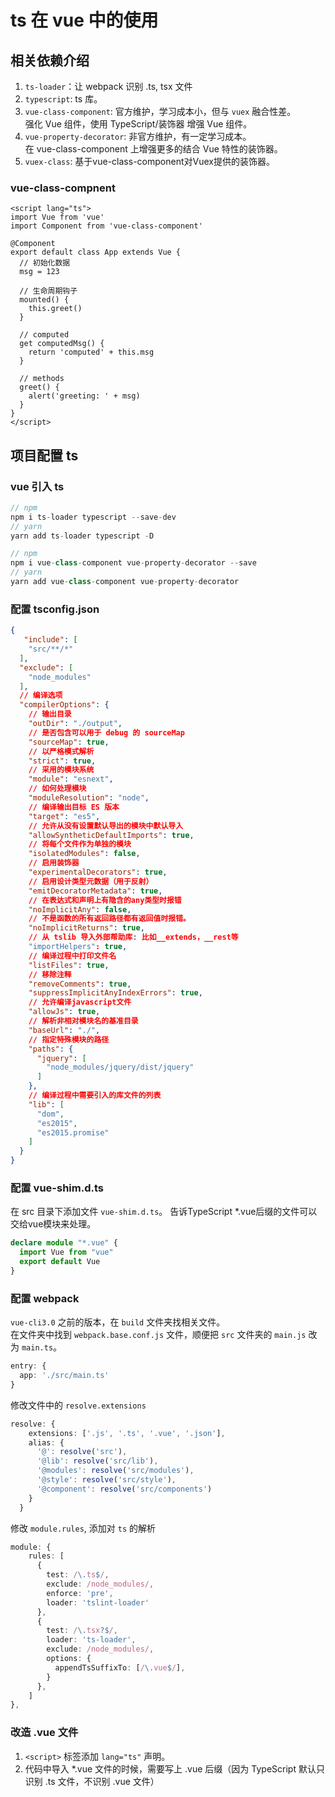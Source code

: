 # ts 在 vue 中的使用

## 相关依赖介绍

1. `ts-loader`：让 webpack 识别 .ts, tsx 文件
2. `typescript`: ts 库。
3. `vue-class-component`: 官方维护，学习成本小，但与 `vuex` 融合性差。  
强化 Vue 组件，使用 TypeScript/装饰器 增强 Vue 组件。
4. `vue-property-decorator`: 非官方维护，有一定学习成本。  
在 vue-class-component 上增强更多的结合 Vue 特性的装饰器。
5. `vuex-class`: 基于vue-class-component对Vuex提供的装饰器。

### vue-class-compnent

```vue
<script lang="ts">
import Vue from 'vue'
import Component from 'vue-class-component'

@Component
export default class App extends Vue {
  // 初始化数据
  msg = 123

  // 生命周期钩子
  mounted() {
    this.greet()
  }

  // computed
  get computedMsg() {
    return 'computed' + this.msg
  }

  // methods
  greet() {
    alert('greeting: ' + msg)
  }
}
</script>
```

## 项目配置 ts

### vue 引入 ts

```js
// npm
npm i ts-loader typescript --save-dev
// yarn
yarn add ts-loader typescript -D
```

```js
// npm
npm i vue-class-component vue-property-decorator --save
// yarn
yarn add vue-class-component vue-property-decorator
```

### 配置 tsconfig.json

```json
{
   "include": [
    "src/**/*"
  ],
  "exclude": [
    "node_modules"
  ],
  // 编译选项
  "compilerOptions": {
    // 输出目录
    "outDir": "./output",
    // 是否包含可以用于 debug 的 sourceMap
    "sourceMap": true,
    // 以严格模式解析
    "strict": true,
    // 采用的模块系统
    "module": "esnext",
    // 如何处理模块
    "moduleResolution": "node",
    // 编译输出目标 ES 版本
    "target": "es5",
    // 允许从没有设置默认导出的模块中默认导入
    "allowSyntheticDefaultImports": true,
    // 将每个文件作为单独的模块
    "isolatedModules": false,
    // 启用装饰器
    "experimentalDecorators": true,
    // 启用设计类型元数据（用于反射）
    "emitDecoratorMetadata": true,
    // 在表达式和声明上有隐含的any类型时报错
    "noImplicitAny": false,
    // 不是函数的所有返回路径都有返回值时报错。
    "noImplicitReturns": true,
    // 从 tslib 导入外部帮助库: 比如__extends，__rest等
    "importHelpers": true,
    // 编译过程中打印文件名
    "listFiles": true,
    // 移除注释
    "removeComments": true,
    "suppressImplicitAnyIndexErrors": true,
    // 允许编译javascript文件
    "allowJs": true,
    // 解析非相对模块名的基准目录
    "baseUrl": "./",
    // 指定特殊模块的路径
    "paths": {
      "jquery": [
        "node_modules/jquery/dist/jquery"
      ]
    },
    // 编译过程中需要引入的库文件的列表
    "lib": [
      "dom",
      "es2015",
      "es2015.promise"
    ]
  }
}
```

### 配置 vue-shim.d.ts

在 src 目录下添加文件 `vue-shim.d.ts`。
告诉TypeScript *.vue后缀的文件可以交给vue模块来处理。

```typescript
declare module "*.vue" {
  import Vue from "vue"
  export default Vue
}
```

### 配置 webpack

`vue-cli3.0` 之前的版本，在 `build` 文件夹找相关文件。  
在文件夹中找到 `webpack.base.conf.js` 文件，顺便把 `src` 文件夹的 `main.js` 改为 `main.ts`。

```typescript
entry: {
  app: './src/main.ts'
}
```

修改文件中的 `resolve.extensions`

```typescript
resolve: {
    extensions: ['.js', '.ts', '.vue', '.json'],
    alias: {
      '@': resolve('src'),
      '@lib': resolve('src/lib'),
      '@modules': resolve('src/modules'),
      '@style': resolve('src/style'),
      '@component': resolve('src/components')
    }
  }
```

修改 `module.rules`, 添加对 `ts` 的解析

```typescript
module: {
    rules: [
      {
        test: /\.ts$/,
        exclude: /node_modules/,
        enforce: 'pre',
        loader: 'tslint-loader'
      },
      {
        test: /\.tsx?$/,
        loader: 'ts-loader',
        exclude: /node_modules/,
        options: {
          appendTsSuffixTo: [/\.vue$/],
        }
      },
    ]
},
```

### 改造 .vue 文件

1. `<script>` 标签添加 `lang="ts"` 声明。
2. 代码中导入 *.vue 文件的时候，需要写上 .vue 后缀（因为 TypeScript 默认只识别 .ts 文件，不识别 .vue 文件）

